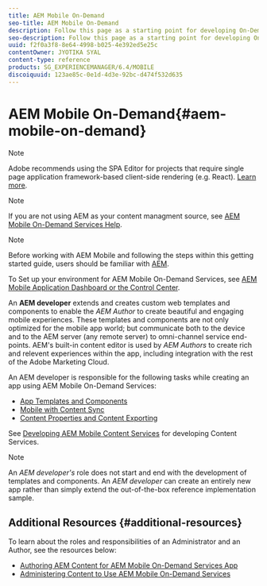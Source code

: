 ```yaml
---
title: AEM Mobile On-Demand
seo-title: AEM Mobile On-Demand
description: Follow this page as a starting point for developing On-Demand Services app with AEM (Adobe Experience Manager). The page covers the topics that are relevant to a developer of an app.
seo-description: Follow this page as a starting point for developing On-Demand Services app with AEM (Adobe Experience Manager). The page covers the topics that are relevant to a developer of an app.
uuid: f2f0a3f8-8e64-4998-b025-4e392ed5e25c
contentOwner: JYOTIKA SYAL
content-type: reference
products: SG_EXPERIENCEMANAGER/6.4/MOBILE
discoiquuid: 123ae85c-0e1d-4d3e-92bc-d474f532d635
---
```


# AEM Mobile On-Demand{#aem-mobile-on-demand}

>[!NOTE]
>
>Adobe recommends using the SPA Editor for projects that require single page application framework-based client-side rendering (e.g. React). [Learn more](../../sites/developing/using/spa-overview.md).

>[!NOTE]
>
>If you are not using AEM as your content managment source, see [AEM Mobile On-Demand Services Help](https://helpx.adobe.com/digital-publishing-solution/topics.html).

>[!NOTE]
>
>Before working with AEM Mobile and following the steps within this getting started guide, users should be familiar with [AEM](../../sites/deploying/using/deploy.md). 
>
>To Set up your environment for AEM Mobile On-Demand Services, see [AEM Mobile Application Dashboard or the Control Center](../../mobile/using/mobile-apps-ondemand-application-dashboard.md).

An **AEM developer** extends and creates custom web templates and components to enable the *AEM Author* to create beautiful and engaging mobile experiences. These templates and components are not only optimized for the mobile app world; but communicate both to the device and to the AEM server (any remote server) to omni-channel service end-points. AEM's built-in content editor is used by *AEM Authors* to create rich and relevent experiences within the app, including integration with the rest of the Adobe Marketing Cloud.

An AEM developer is responsible for the following tasks while creating an app using AEM Mobile On-Demand Services:

* [App Templates and Components](../../mobile/using/app-templates-and-components1.md)
* [Mobile with Content Sync](../../mobile/using/mobile-ondemand-contentsync.md)
* [Content Properties and Content Exporting](../../mobile/using/on-demand-content-properties-exporting.md)

See [Developing AEM Mobile Content Services](../../mobile/using/developing-content-services.md) for developing Content Services.

>[!NOTE]
>
>An *AEM developer's* role does not start and end with the development of templates and components. An *AEM developer* can create an entirely new app rather than simply extend the out-of-the-box reference implementation sample.

## Additional Resources {#additional-resources}

To learn about the roles and responsibilities of an Administrator and an Author, see the resources below:

* [Authoring AEM Content for AEM Mobile On-Demand Services App](../../mobile/using/mobile-apps-ondemand.md)
* [Administering Content to Use AEM Mobile On-Demand Services](../../mobile/using/aem-mobile.md)

